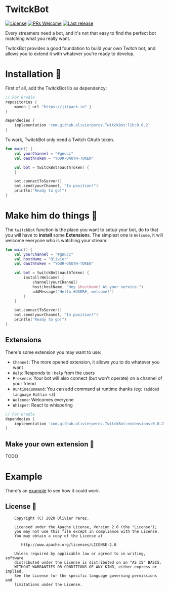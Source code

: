 # TwitckBot

[![License](https://img.shields.io/badge/License-Apache%202.0-blue.svg?style=flat-square)](https://opensource.org/licenses/Apache-2.0)
[![PRs Welcome](https://img.shields.io/badge/PRs-Welcome-orange.svg?style=flat-square)](http://makeapullrequest.com)
[![Last release](https://jitpack.io/v/olivierperez/TwitckBot.svg?style=flat-square)](https://jitpack.io/#olivierperez/TwitckBot)

Every streamers need a bot, and it's not that easy to find the perfect bot matching what you really want.

TwitckBot provides a good foundation to build your own Twitch bot, and allows you to extend it with whatever you're ready to develop.

# Installation 👣

First of all, add the TwitckBot lib as dependency:

```groovy
// For Gradle
repositories {
    maven { url "https://jitpack.io" }
}

dependecies {
    implementation 'com.github.olivierperez.TwitckBot:lib:0.0.2'
}
```

To work, TwitckBot only need a Twitch OAuth token.

```kotlin
fun main() {
    val yourChannel = "#gnucc"
    val oauthToken = "YOUR-OAUTH-TOKEN"

    val bot = twitckBot(oauthToken) {
    }

    bot.connectToServer()
    bot.send(yourChannel, "In position!")
    println("Ready to go!")
}
```

# Make him do things 🧰

The `twitckBot` function is the place you want to setup your bot, do to that you will have to **install** some **Extension**s.
The simplest one is `Welcome`, it will welcome everyone who is watching your stream:

```kotlin
fun main() {
    val yourChannel = "#gnucc"
    val hostName = "Olivier"
    val oauthToken = "YOUR-OAUTH-TOKEN"

    val bot = twitckBot(oauthToken) {
        install(Welcome) {
            channel(yourChannel)
            host(hostName, "Hey $hostName! At your service.")
            addMessage("Hello #USER#, welcome!")
        }
    }

    bot.connectToServer()
    bot.send(yourChannel, "In position!")
    println("Ready to go!")
}
```

## Extensions

There's some extension you may want to use:

- `Channel`: The more opened extension, it allows you to do whatever you want
- `Help`: Responds to `!help` from the users
- `Presence`: Your bot will also connect (but won't operate) on a channel of your friend
- `RuntimeCommand`: You can add command at runtime thanks (eg: `!addcmd language Kotlin <3`)
- `Welcome`: Welcomes everyone
- `Whisper`: React to whispering

```groovy
// For Gradle
dependecies {
    implementation 'com.github.olivierperez.TwitckBot:extensions:0.0.2'
}
```

## Make your own extension 🎨

TODO

# Example

There's an [example](example/) to see how it could work.

## License 📄

```
    Copyright (C) 2020 Olivier Perez.

    Licensed under the Apache License, Version 2.0 (the "License");
    you may not use this file except in compliance with the License.
    You may obtain a copy of the License at

       http://www.apache.org/licenses/LICENSE-2.0

    Unless required by applicable law or agreed to in writing, software
    distributed under the License is distributed on an "AS IS" BASIS,
    WITHOUT WARRANTIES OR CONDITIONS OF ANY KIND, either express or implied.
    See the License for the specific language governing permissions and
    limitations under the License.
```